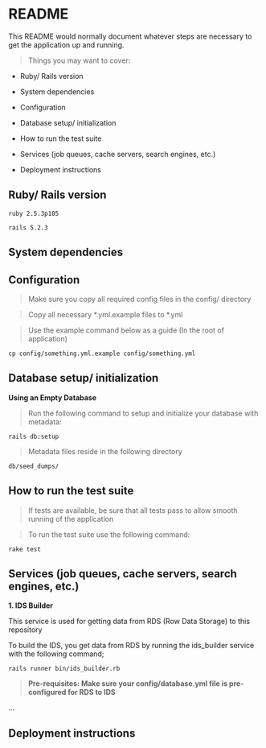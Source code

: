 # README

This README would normally document whatever steps are necessary to get the
application up and running.

> Things you may want to cover:

* Ruby/ Rails version

* System dependencies

* Configuration

* Database setup/ initialization

* How to run the test suite

* Services (job queues, cache servers, search engines, etc.)

* Deployment instructions

## Ruby/ Rails version

    ruby 2.5.3p105
    
    rails 5.2.3

## System dependencies

## Configuration

> Make sure you copy all required config files in the config/ directory

> Copy all necessary *.yml.example files to *.yml

> Use the example command below as a guide (In the root of application)

    cp config/something.yml.example config/something.yml
    
## Database setup/ initialization
  
**Using an Empty Database**  
> Run the following command to setup and initialize your database with metadata:
  
    rails db:setup
    
> Metadata files reside in the following directory

    db/seed_dumps/

## How to run the test suite

> If tests are available, be sure that all tests pass to allow smooth running of the application

> To run the test suite use the following command:

    rake test
    
## Services (job queues, cache servers, search engines, etc.)

**1. IDS Builder**

This service is used for getting data from RDS (Row Data Storage) to this repository

To build the IDS, you get data from RDS by running the ids_builder service with the following command;

    rails runner bin/ids_builder.rb
    
> **Pre-requisites: Make sure your config/database.yml file is pre-configured for RDS to IDS**
    
...

## Deployment instructions    